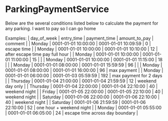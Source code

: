 # ParkingPaymentService
Below are the several conditions listed below to calculate the payment for any parking. 
I want to pay so I can go home

 Examples: 
      | day_of_week | entry_time          | payment_time        | amount_to_pay | comment                         |
      | Monday      | 0001-01-01 10:00:00 | 0001-01-01 10:09:59 |             0 | escape time                     |
      | Monday      | 0001-01-01 10:00:00 | 0001-01-01 10:10:00 |            12 | after escape time pay full hour |
      | Monday      | 0001-01-01 10:00:00 | 0001-01-01 11:00:00 |            15 |                                 |
      | Monday      | 0001-01-01 10:00:00 | 0001-01-01 11:15:00 |            18 |                                 |
      | Monday      | 0001-01-01 08:00:00 | 0001-01-01 15:59:59 |            96 |                                 |
      | Monday      | 0001-01-01 08:00:00 | 0001-01-01 16:00:00 |            96 | max payment                     |
      | Monday      | 0001-01-01 06:00:00 | 0001-01-03 05:59:59 |           192 | max payment for 2 days          |
      | Thursday    | 0001-01-04 21:00:00 | 0001-01-04 21:59:59 |            12 | weekend day only                |
      | Thursday    | 0001-01-04 22:00:00 | 0001-01-04 22:10:00 |            40 | weekend night                   |
      | Friday      | 0001-01-05 22:00:00 | 0001-01-05 22:10:00 |            40 | weekend night                   |
      | Saturday    | 0001-01-06 22:00:00 | 0001-01-06 22:10:00 |            40 | weekend night                   |
      | Saturday    | 0001-01-06 21:59:59 | 0001-01-06 22:10:00 |            52 | one hour  + weekend night       |
      | Monday      | 0001-01-01 05:55:00 | 0001-01-01 06:05:00 |            24 | escape time across day boundary |
